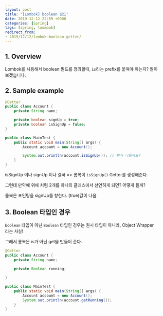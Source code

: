 ```yaml
---
layout: post
title: "[Lombok] boolean 필드"
date: 2019-12-12 22:59 +0900
categories: [Spring]
tags: [spring, loombok]
redirect_from: 
- 2019/12/12/lombok-boolean-getter/
---
```


## 1. Overview
Lombok를 사용해서 boolean 필드를 정의할때, `is`라는 prefix를 붙여야 하는지? 알아보겠습니다.

## 2. Sample example
```java
@Getter
public class Account {
    private String name;

    private boolean signUp = true;
    private boolean isSignUp = false;
}
```

```java
public class MainTest {
    public static void main(String[] args) {
        Account account = new Account();

        System.out.println(account.isSignUp()); // 뭔가 나올까요? 
    }
}
```
isSignUp 이나 signUp 이나 결국 => 롬복이 `isSignUp()` Getter를 생성해준다.

그런데 만약에 위에 처럼 2개를 하나의 클래스에서 선언하게 되면? 어떻게 될까?

롬복은 포인팅을 signUp를 향한다. (true)값이 나옴 

## 3. Boolean 타입인 경우
`boolean` 타입이 아닌 `Boolean` 타입인 경우는 원시 타입이 아니라, Object Wrapper 라는 사실!

그래서 롬복은 is가 아닌 get을 만들어 준다.
```java
@Getter
public class Account {
    private String name;
    
    private Boolean running;

}
```

```java
public class MainTest {
    public static void main(String[] args) {
        Account account = new Account();
        System.out.println(account.getRunning()); 
    }
}
```